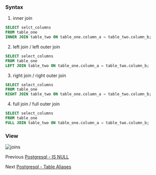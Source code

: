 ### Syntax
1. inner join
```SQL
SELECT selct_columns
FROM table_one
INNER JOIN table_two ON table_one.column_a = table_two.column_b;
```
2. left join / left outer join
```SQL
SELECT select_columns
FROM table_one
LEFT JOIN table_two ON table_one.column_a = table_two.column_b;
```
3. right join / right outer join
```SQL
SELECT select_columns
FROM table_one
RIGHT JOIN table_two ON table_one.column_a = table_two.column_b;
```
4. full join / full outer join
```SQL
SELECT select_columns
FROM table_one
FULL JOIN table_two ON table_one.column_a = table_two.column_b;
```

### View
![joins](joins.png)

Previous [Postgresql - IS NULL](obsidian://open?vault=my_notes&file=Program%20language%2FSQL%2FPostgresql%2Fstatements%2FIS%20NULL)

Next [Postgresql - Table Aliases](obsidian://open?vault=my_notes&file=Program%20language%2FSQL%2FPostgresql%2Fstatements%2FTable%20Alias)